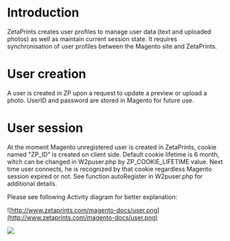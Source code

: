 # Introduction #

ZetaPrints creates user profiles to manage user data (text and uploaded photos) as well as maintain current session state. It requires synchronisation of user profiles between the Magento site and ZetaPrints.

# User creation #

A user is created in ZP upon a request to update a preview or upload a photo. UserID and password are stored in Magento for future use.

# User session #
At the moment Magento unregistered user is created in ZetaPrints, cookie named "ZP\_ID" is created on client side. Default cookie lifetime is 6 month, witch can be changed in W2puser.php by ZP\_COOKIE\_LIFETIME value. Next time user connects, he is recognized by that cookie regardless Magento session expired or not. See function autoRegister in W2puser.php for additional details.

Please see following Activity diagram for better explanation:

![http://www.zetaprints.com/magento-docs/user.png](http://www.zetaprints.com/magento-docs/user.png)

[![](http://www.zetaprints.com/help/img/magento_w2p_images/magento_support_text.png)](http://www.zetaprints.com/magento-web-to-print/magento-partners)